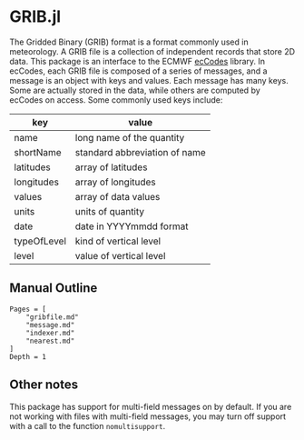 # GRIB.jl

The Gridded Binary (GRIB) format is a format commonly used in meteorology. A GRIB file is a
collection of independent records that store 2D data. This package is an interface to the ECMWF
[ecCodes](https://confluence.ecmwf.int/display/ECC/ecCodes+Home) library. In ecCodes, each
GRIB file is composed of a series of messages, and a message is an object with keys and values.
Each message has many keys. Some are actually stored in the data, while others are computed
by ecCodes on access. Some commonly used keys include:

| key         | value                         |
| ----------- | ----------------------------- |
| name        | long name of the quantity     |
| shortName   | standard abbreviation of name |
| latitudes   | array of latitudes            |
| longitudes  | array of longitudes           |
| values      | array of data values          |
| units       | units of quantity             |
| date        | date in YYYYmmdd format       |
| typeOfLevel | kind of vertical level        |
| level       | value of vertical level       |


## Manual Outline
```@contents 
Pages = [
    "gribfile.md"
    "message.md"
    "indexer.md"
    "nearest.md"
]
Depth = 1
```

## Other notes
This package has support for multi-field messages on by default. If you are not working with files
with multi-field messages, you may turn off support with a call
to the function `nomultisupport`.